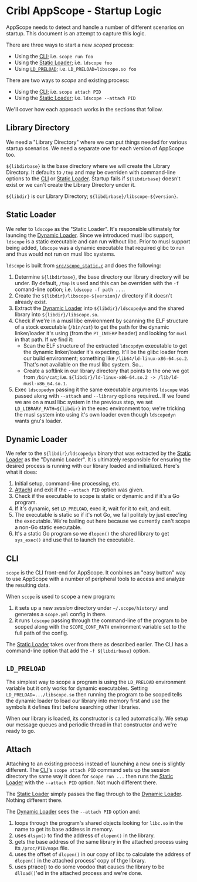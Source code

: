 # Cribl AppScope - Startup Logic

AppScope needs to detect and handle a number of different scenarios on startup.
This document is an attempt to capture this logic.

There are three ways to start a new _scoped_ process:

* Using the [CLI](#cli); i.e. `scope run foo`
* Using the [Static Loader](#static-loader); i.e. `ldscope foo`
* Using [`LD_PRELOAD`](#ld_preload); i.e. `LD_PRELOAD=libscope.so foo`

There are two ways to _scope_ and existing process:

* Using the [CLI](#cli); i.e. `scope attach PID`
* Using the [Static Loader](#static-loader); i.e. `ldscope --attach PID`

We'll cover how each approach works in the sections that follow.

## Library Directory

We need a "Library Directory" where we can put things needed for various
startup scenarios. We need a separate one for each version of AppScope too.

`${libdirbase}` is the base directory where we will create the Library
Directory. It defaults to `/tmp` and may be overriden with command-line
options to the [CLI](#cli) or [Static Loader](#static-loader). Startup fails
if `${libdirbase}` doesn't exist or we can't create the Library Directory under
it.

`${libdir}` is our Library Directory; `${libdirbase}/libscope-${version}`.

## Static Loader

We refer to `ldscope` as the "Static Loader". It's responsible ultimately for
launcing the [Dynamic Loader](#dynamic-loader). Since we introduced musl libc
support, `ldscope` is a static executable and can run without libc. Prior to
musl support being added, `ldscope` was a dynamic executable that required
glibc to run and thus would not run on musl libc systems.

`ldscope` is built from [`src/scope_static.c`](../src/scope_static.c)
and does the following:

1. Determine `${libdirbase}`, the base directory our library directory will be under. By
   default, `/tmp` is used and this can be overriden with the `-f` comand-line
   option; i.e. `ldscope -f path ...`.
2. Create the `${libdir}/libscope-${version}/` directory if it doesn't already
   exist.
3. Extract the [Dynamic Loader](#dynamic-loader) into
   `${libdir}/ldscopedyn` and the shared library into `${libdir}/libscope.so`.
4. Check if we're in a musl libc environment by scanning the ELF structure of a
   stock executable (`/bin/cat`) to get the path for the dynamic linker/loader
   it's using (from the `PT_INTERP` header) and looking for `musl` in that
   path. If we find it:
    * Scan the ELF structure of the extracted `ldscopdyn` executable to get the
      dynamic linker/loader it's expecting. It'll be the glibc loader from our
      build environment; something like `/lib64/ld-linux-x86-64.so.2`. That's
      not available on the musl libc system. So...
    * Create a softlink in our library directory that points to the one we got
      from `/bin/cat`; i.e. `${libdir}/ld-linux-x86-64.so.2 -> /lib/ld-musl-x86_64.so.1`.
5. Exec `ldscopedyn` passing it the same executable arguments `ldscope` was
   passed along with `--attach` and `--library` options required.. If we found
   we are on a musl libc system in the previous step, we set
   `LD_LIBRARY_PATH=${libdir}` in the exec environment too; we're tricking the
   musl system into using it's own loader even though `ldscopedyn` wants gnu's
   loader.

## Dynamic Loader

We refer to the `${libdir}/ldscopedyn` binary that was extracted by the [Static
Loader](#static-loader) as the "Dynamic Loader". It is ultimately
responsible for ensuring the desired process is running with our library loaded
and initialized. Here's what it does:

1.  Initial setup, command-line processing, etc.
2.  [Attach](#attach)) and exit if the `--attach PID` option was given.
3.  Check if the executable to scope is static or dynamic and if it's a Go program.
4.  If it's dynamic, set `LD_PRELOAD`, exec it, wait for it to exit, and exit.
5.  The executable is static so if it's not Go, we fail politely by just
    exec'ing the executable. We're bailing out here because we currently can't
    scope a non-Go static executable.
6.  It's a static Go program so we `dlopen()` the shared library to get
    `sys_exec()` and use that to launch the executable.

## CLI

`scope` is the CLI front-end for AppScope. It conbines an "easy button" way to
use AppScope with a number of peripheral tools to access and analyze the
resulting data.

When `scope` is used to scope a new program:

1. it sets up a new _session_ directory under `~/.scope/history/` and generates
   a `scope.yml` config in there.
2. it runs `ldscope` passing through the command-line of the program to be
   scoped along with the `SCOPE_CONF_PATH` environment variable set to the full
   path of the config.

The [Static Loader](#static-loader) takes over from there as described
earlier. The CLI has a command-line option that add the `-f ${libdirbase}`
option.

## `LD_PRELOAD`

The simplest way to scope a program is using the `LD_PRELOAD` environment
variable but it only works for dynamic executables. Setting
`LD_PRELOAD=.../libscope.so` then running the program to be scoped tells the
dynamic loader to load our library into memory first and use the symbols it
defines first before searching other libraries. 

When our library is loaded, its constructor is called automatically. We setup
our message queues and periodic thread in that constructor and we're ready to
go.

## Attach

Attaching to an existing process instead of launching a new one is slightly
different. The [CLI](#cli)'s `scope attach PID` command sets up the session
directory the same way it does for `scope run ...` then runs the [Static
Loader](#static-loader) with the `--attach PID` option. Not much different
there.

The [Static Loader](#static-loader) simply passes the flag through to the
[Dynamic Loader](#dynamic-loader). Nothing different there.

The [Dynamic Loader](#dynamic-loader) sees the `--attach PID` option and:

1. loops through the program's shared objects looking for `libc.so` in the
   name to get its base address in memory.
2. uses `dlsym()` to find the address of `dlopen()` in the library.
3. gets the base address of the same library in the attached process using its
   `/proc/PID/maps` file.
4. uses the offset of `dlopen()` in our copy of libc to calculate the address of
   `dlopen()` in the attached process' copy of thge library.
5. uses ptrace() to do some voodoo that causes the library to be `dlload()`'ed
   in the attached process and we're done.
